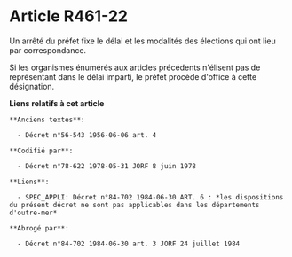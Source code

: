 # Article R461-22

Un arrêté du préfet fixe le délai et les modalités des élections qui ont lieu par correspondance.

Si les organismes énumérés aux articles précédents n'élisent pas de représentant dans le délai imparti, le préfet procède
d'office à cette désignation.

**Liens relatifs à cet article**

	**Anciens textes**:

	  - Décret n°56-543 1956-06-06 art. 4

	**Codifié par**:

	  - Décret n°78-622 1978-05-31 JORF 8 juin 1978

	**Liens**:

	  - SPEC_APPLI: Décret n°84-702 1984-06-30 ART. 6 : *les dispositions du présent décret ne sont pas applicables dans les départements d'outre-mer*

	**Abrogé par**:

	  - Décret n°84-702 1984-06-30 art. 3 JORF 24 juillet 1984

